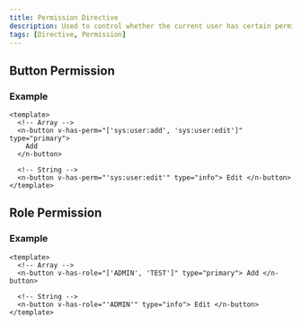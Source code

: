```yaml
---
title: Permission Directive
description: Used to control whether the current user has certain permissions.
tags: [Directive, Permission]
---
```


## Button Permission

### Example

```vue [vue]
<template>
  <!-- Array -->
  <n-button v-has-perm="['sys:user:add', 'sys:user:edit']" type="primary">
    Add
  </n-button>

  <!-- String -->
  <n-button v-has-perm="'sys:user:edit'" type="info"> Edit </n-button>
</template>
```

## Role Permission

### Example

```vue [vue]
<template>
  <!-- Array -->
  <n-button v-has-role="['ADMIN', 'TEST']" type="primary"> Add </n-button>

  <!-- String -->
  <n-button v-has-role="'ADMIN'" type="info"> Edit </n-button>
</template>
```
